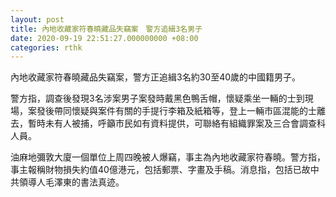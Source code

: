 ```yaml
---
layout: post
title: 內地收藏家符春曉藏品失竊案　警方追緝3名男子
date: 2020-09-19 22:51:27.000000000 +08:00
categories: rthk
---
```


內地收藏家符春曉藏品失竊案，警方正追緝3名約30至40歲的中國籍男子。

警方指，調查後發現3名涉案男子案發時戴黑色鴨舌帽，懷疑乘坐一輛的士到現場，案發後帶同懷疑與案件有關的手提行李箱及紙箱等，登上一輛市區混能的士離去，暫時未有人被捕，呼籲市民如有資料提供，可聯絡有組織罪案及三合會調查科人員。

油麻地彌敦大廈一個單位上周四晚被人爆竊，事主為內地收藏家符春曉。警方指，事主報稱財物損失約值40億港元，包括郵票、字畫及手稿。消息指，包括已故中共領導人毛澤東的書法真迹。

